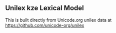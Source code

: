 Unilex kze Lexical Model
----------------------

This is built directly from Unicode.org unilex data at
https://github.com/unicode-org/unilex

